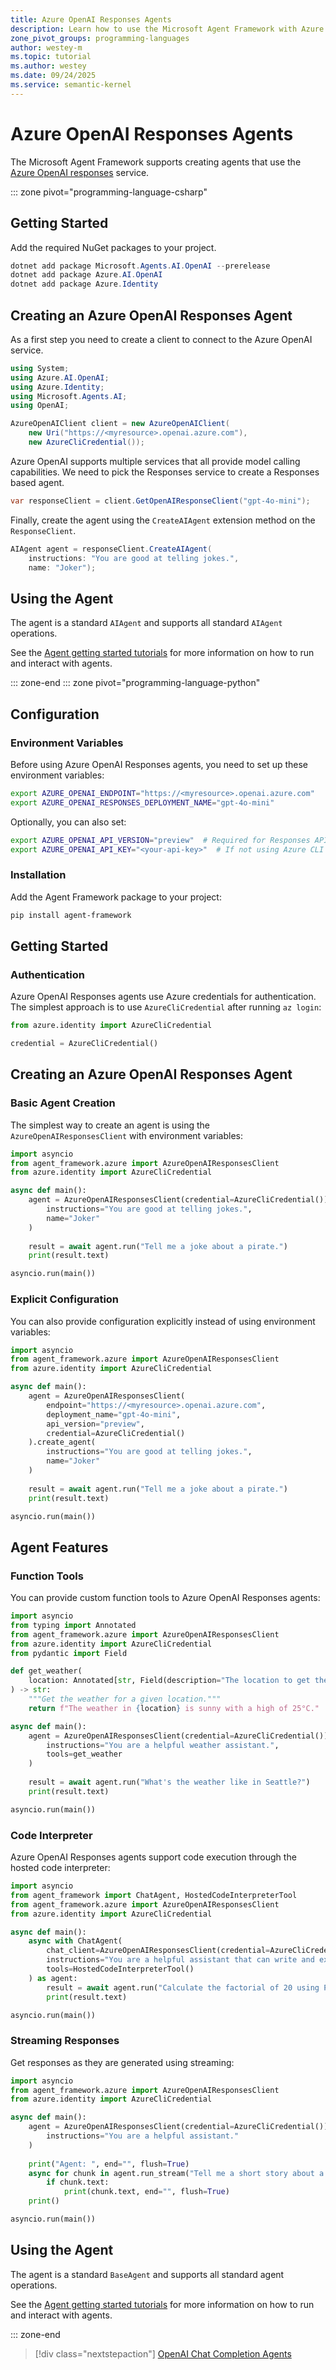 ```yaml
---
title: Azure OpenAI Responses Agents
description: Learn how to use the Microsoft Agent Framework with Azure OpenAI Responses service.
zone_pivot_groups: programming-languages
author: westey-m
ms.topic: tutorial
ms.author: westey
ms.date: 09/24/2025
ms.service: semantic-kernel
---
```


# Azure OpenAI Responses Agents

The Microsoft Agent Framework supports creating agents that use the [Azure OpenAI responses](/azure/ai-foundry/openai/how-to/responses) service.

::: zone pivot="programming-language-csharp"

## Getting Started

Add the required NuGet packages to your project.

```powershell
dotnet add package Microsoft.Agents.AI.OpenAI --prerelease
dotnet add package Azure.AI.OpenAI
dotnet add package Azure.Identity
```

## Creating an Azure OpenAI Responses Agent

As a first step you need to create a client to connect to the Azure OpenAI service.

```csharp
using System;
using Azure.AI.OpenAI;
using Azure.Identity;
using Microsoft.Agents.AI;
using OpenAI;

AzureOpenAIClient client = new AzureOpenAIClient(
    new Uri("https://<myresource>.openai.azure.com"),
    new AzureCliCredential());
```

Azure OpenAI supports multiple services that all provide model calling capabilities.
We need to pick the Responses service to create a Responses based agent.

```csharp
var responseClient = client.GetOpenAIResponseClient("gpt-4o-mini");
```

Finally, create the agent using the `CreateAIAgent` extension method on the `ResponseClient`.

```csharp
AIAgent agent = responseClient.CreateAIAgent(
    instructions: "You are good at telling jokes.",
    name: "Joker");
```

## Using the Agent

The agent is a standard `AIAgent` and supports all standard `AIAgent` operations.

See the [Agent getting started tutorials](../../../tutorials/overview.md) for more information on how to run and interact with agents.

::: zone-end
::: zone pivot="programming-language-python"

## Configuration

### Environment Variables

Before using Azure OpenAI Responses agents, you need to set up these environment variables:

```bash
export AZURE_OPENAI_ENDPOINT="https://<myresource>.openai.azure.com"
export AZURE_OPENAI_RESPONSES_DEPLOYMENT_NAME="gpt-4o-mini"
```

Optionally, you can also set:

```bash
export AZURE_OPENAI_API_VERSION="preview"  # Required for Responses API
export AZURE_OPENAI_API_KEY="<your-api-key>"  # If not using Azure CLI authentication
```

### Installation

Add the Agent Framework package to your project:

```bash
pip install agent-framework
```

## Getting Started

### Authentication

Azure OpenAI Responses agents use Azure credentials for authentication. The simplest approach is to use `AzureCliCredential` after running `az login`:

```python
from azure.identity import AzureCliCredential

credential = AzureCliCredential()
```

## Creating an Azure OpenAI Responses Agent

### Basic Agent Creation

The simplest way to create an agent is using the `AzureOpenAIResponsesClient` with environment variables:

```python
import asyncio
from agent_framework.azure import AzureOpenAIResponsesClient
from azure.identity import AzureCliCredential

async def main():
    agent = AzureOpenAIResponsesClient(credential=AzureCliCredential()).create_agent(
        instructions="You are good at telling jokes.",
        name="Joker"
    )
    
    result = await agent.run("Tell me a joke about a pirate.")
    print(result.text)

asyncio.run(main())
```

### Explicit Configuration

You can also provide configuration explicitly instead of using environment variables:

```python
import asyncio
from agent_framework.azure import AzureOpenAIResponsesClient
from azure.identity import AzureCliCredential

async def main():
    agent = AzureOpenAIResponsesClient(
        endpoint="https://<myresource>.openai.azure.com",
        deployment_name="gpt-4o-mini",
        api_version="preview",
        credential=AzureCliCredential()
    ).create_agent(
        instructions="You are good at telling jokes.",
        name="Joker"
    )
    
    result = await agent.run("Tell me a joke about a pirate.")
    print(result.text)

asyncio.run(main())
```

## Agent Features

### Function Tools

You can provide custom function tools to Azure OpenAI Responses agents:

```python
import asyncio
from typing import Annotated
from agent_framework.azure import AzureOpenAIResponsesClient
from azure.identity import AzureCliCredential
from pydantic import Field

def get_weather(
    location: Annotated[str, Field(description="The location to get the weather for.")],
) -> str:
    """Get the weather for a given location."""
    return f"The weather in {location} is sunny with a high of 25°C."

async def main():
    agent = AzureOpenAIResponsesClient(credential=AzureCliCredential()).create_agent(
        instructions="You are a helpful weather assistant.",
        tools=get_weather
    )
    
    result = await agent.run("What's the weather like in Seattle?")
    print(result.text)

asyncio.run(main())
```

### Code Interpreter

Azure OpenAI Responses agents support code execution through the hosted code interpreter:

```python
import asyncio
from agent_framework import ChatAgent, HostedCodeInterpreterTool
from agent_framework.azure import AzureOpenAIResponsesClient
from azure.identity import AzureCliCredential

async def main():
    async with ChatAgent(
        chat_client=AzureOpenAIResponsesClient(credential=AzureCliCredential()),
        instructions="You are a helpful assistant that can write and execute Python code.",
        tools=HostedCodeInterpreterTool()
    ) as agent:
        result = await agent.run("Calculate the factorial of 20 using Python code.")
        print(result.text)

asyncio.run(main())
```

### Streaming Responses

Get responses as they are generated using streaming:

```python
import asyncio
from agent_framework.azure import AzureOpenAIResponsesClient
from azure.identity import AzureCliCredential

async def main():
    agent = AzureOpenAIResponsesClient(credential=AzureCliCredential()).create_agent(
        instructions="You are a helpful assistant."
    )
    
    print("Agent: ", end="", flush=True)
    async for chunk in agent.run_stream("Tell me a short story about a robot"):
        if chunk.text:
            print(chunk.text, end="", flush=True)
    print()

asyncio.run(main())
```

## Using the Agent

The agent is a standard `BaseAgent` and supports all standard agent operations.

See the [Agent getting started tutorials](../../../tutorials/overview.md) for more information on how to run and interact with agents.

::: zone-end

> [!div class="nextstepaction"]
> [OpenAI Chat Completion Agents](./openai-chat-completion-agent.md)
